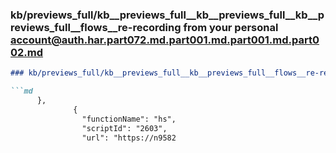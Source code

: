 ### kb/previews_full/kb__previews_full__kb__previews_full__kb__previews_full__flows__re-recording from your personal account@auth.har.part072.md.part001.md.part001.md.part002.md

```md
### kb/previews_full/kb__previews_full__kb__previews_full__flows__re-recording from your personal account@auth.har.part072.md.part001.md.part001.md (part 002)

```md
      },
              {
                "functionName": "hs",
                "scriptId": "2603",
                "url": "https://n9582
```

```

```
